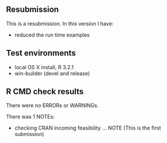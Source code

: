 ## Resubmission
This is a resubmission. In this version I have:

* reduced the run time examples

## Test environments
* local OS X install, R 3.2.1
* win-builder (devel and release)

## R CMD check results
There were no ERRORs or WARNINGs.

There was 1 NOTEs:
* checking CRAN incoming feasibility ... NOTE
(This is the first submission)


